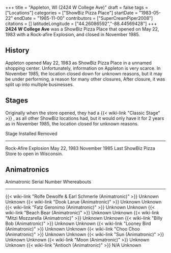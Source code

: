 +++
title = "Appleton, WI (2424 W College Ave)"
draft = false
tags = ["Locations"]
categories = ["ShowBiz Pizza Place"]
startDate = "1983-05-22"
endDate = "1985-11-00"
contributors = ["SuperCreamPiper2008"]
citations = []
latitudeLongitude = ["44.26086592","-88.44569428"]
+++
**2424 W College Ave** was a ShowBiz Pizza Place that opened on May 22, 1983 with a Rock-afire Explosion, and closed in November 1985.

## History

Appleton opened May 22, 1983 as ShowBiz Pizza Place in a unnamed shopping center. Unfortunately, information on Appleton is very scarce.
In November 1985, the location closed down for unknown reasons, but it may be under performing, a reason for many other closures, After closure, it was split up into multiple businesses.

## Stages

Originally when the store opened, they had a {{< wiki-link "Classic Stage" >}} , as all other ShowBiz locations had, but it would only have it for 2 years as in November 1985, the location closed for unknown reasons.

  Stage                  Installed      Removed         
  ---------------------- -------------- --------------- ------------------------------------------------
  Rock-Afire Explosion   May 22, 1983   November 1985   Last ShowBiz Pizza Store to open in Wisconsin.

## Animatronics

  Animatronic                                                           Serial Number   Whereabouts
  --------------------------------------------------------------------- --------------- -------------
  {{< wiki-link "Rolfe Dewolfe & Earl Schmerle (Animatronic)" >}}   Unknown         Unknown
  {{< wiki-link "Dook Larue (Animatronic)" >}}                      Unknown         Unknown
  {{< wiki-link "Fatz Geronimo (Animatronic)" >}}                   Unknown         Unknown
  {{< wiki-link "Beach Bear (Animatronic)" >}}                      Unknown         Unknown
  {{< wiki-link "Mitzi Mozzarella (Animatronic)" >}}                Unknown         Unknown
  {{< wiki-link "Billy Bob (Animatronic)" >}}                       Unknown         Unknown
  {{< wiki-link "Looney Bird (Animatronic)" >}}                     Unknown         Unknown
  {{< wiki-link "Choo Choo (Animatronic)" >}}                       Unknown         Unknown
  {{< wiki-link "Sun (Animatronic)" >}}                             Unknown         Unknown
  {{< wiki-link "Moon (Animatronic)" >}}                            Unknown         Unknown
  {{< wiki-link "Antioch (Animatronic)" >}}                         N/A             Unknown
